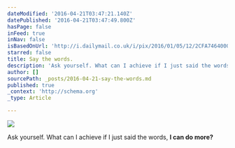 ```yaml
---
dateModified: '2016-04-21T03:47:21.140Z'
datePublished: '2016-04-21T03:47:49.800Z'
hasPage: false
inFeed: true
inNav: false
isBasedOnUrl: 'http://i.dailymail.co.uk/i/pix/2016/01/05/12/2CFA746400000578-0-image-a-9_1451997714670.jpg'
starred: false
title: Say the words.
description: 'Ask yourself. What can I achieve if I just said the words, I can do more?'
author: []
sourcePath: _posts/2016-04-21-say-the-words.md
published: true
_context: 'http://schema.org'
_type: Article

---
```

<article style=""><img src="http://i.dailymail.co.uk/i/pix/2016/01/05/12/2CFA746400000578-0-image-a-9_1451997714670.jpg" /></article>

Ask yourself. What can I achieve if I just said the words, **I can do more?**